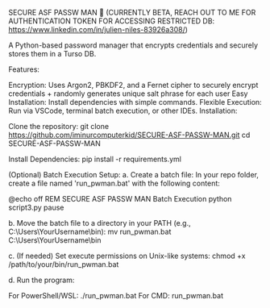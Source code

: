 SECURE ASF PASSW MAN 🔐 (CURRENTLY BETA, REACH OUT TO ME FOR AUTHENTICATION TOKEN FOR ACCESSING RESTRICTED DB: https://www.linkedin.com/in/julien-niles-83926a308/)

A Python-based password manager that encrypts credentials and securely stores them in a Turso DB.

Features:

Encryption: Uses Argon2, PBKDF2, and a Fernet cipher to securely encrypt credentials + randomly generates unique salt phrase for each user 
Easy Installation: Install dependencies with simple commands.
Flexible Execution: Run via VSCode, terminal batch execution, or other IDEs.
Installation:

Clone the repository:
git clone https://github.com/iminurcomputerkid/SECURE-ASF-PASSW-MAN.git
cd SECURE-ASF-PASSW-MAN

Install Dependencies:
pip install -r requirements.yml

(Optional) Batch Execution Setup:
a. Create a batch file:
In your repo folder, create a file named 'run_pwman.bat' with the following content:

@echo off
REM SECURE ASF PASSW MAN Batch Execution
python script3.py
pause

b. Move the batch file to a directory in your PATH (e.g., C:\Users\YourUsername\bin):
mv run_pwman.bat C:\Users\YourUsername\bin

c. (If needed) Set execute permissions on Unix-like systems:
chmod +x /path/to/your/bin/run_pwman.bat

d. Run the program:

For PowerShell/WSL: ./run_pwman.bat
For CMD: run_pwman.bat

